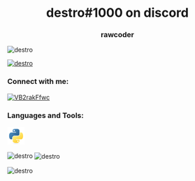 <h1 align="center">destro#1000 on discord</h1>
<h3 align="center">rawcoder</h3>

<p align="left"> <img src="https://komarev.com/ghpvc/?username=destro&label=Profile%20views&color=0e75b6&style=flat" alt="destro" /> </p>

<p align="left"> <a href="https://github.com/ryo-ma/github-profile-trophy"><img src="https://github-profile-trophy.vercel.app/?username=destro" alt="destro" /></a> </p>

<h3 align="left">Connect with me:</h3>
<p align="left">
<a href="https://discord.gg/VB2rakFfwc" target="blank"><img align="center" src="https://cdn.jsdelivr.net/npm/simple-icons@3.0.1/icons/discord.svg" alt="VB2rakFfwc" height="30" width="40" /></a>
</p>

<h3 align="left">Languages and Tools:</h3>
<p align="left"> <a href="https://www.python.org" target="_blank"> <img src="https://raw.githubusercontent.com/devicons/devicon/master/icons/python/python-original.svg" alt="python" width="40" height="40"/> </a> </p>

<p><img align="left" src="https://github-readme-stats.vercel.app/api/top-langs?username=destro&show_icons=true&locale=en&layout=compact" alt="destro" /></p>

<p>&nbsp;<img align="center" src="https://github-readme-stats.vercel.app/api?username=destro&show_icons=true&locale=en" alt="destro" /></p>

<p><img align="center" src="https://github-readme-streak-stats.herokuapp.com/?user=destro&" alt="destro" /></p>


